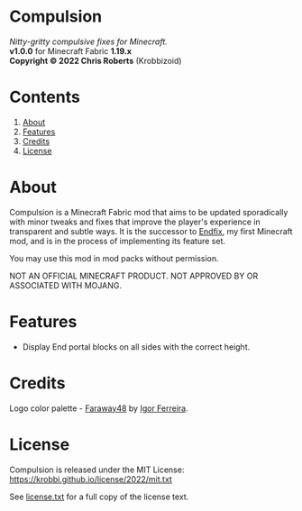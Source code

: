 # Compulsion
_Nitty-gritty compulsive fixes for Minecraft._  
__v1.0.0__ for Minecraft Fabric __1.19.x__  
__Copyright &copy; 2022 Chris Roberts__ (Krobbizoid)

# Contents
1. [About](#about)
2. [Features](#features)
3. [Credits](#credits)
4. [License](#license)

# About
Compulsion is a Minecraft Fabric mod that aims to be updated sporadically with
minor tweaks and fixes that improve the player's experience in transparent and
subtle ways. It is the successor to
[Endfix](https://github.com/krobbi/fabricmc-endfix), my first Minecraft mod,
and is in the process of implementing its feature set.

You may use this mod in mod packs without permission.

NOT AN OFFICIAL MINECRAFT PRODUCT. NOT APPROVED BY OR ASSOCIATED WITH MOJANG.

# Features
* Display End portal blocks on all sides with the correct height.

# Credits
Logo color palette - [Faraway48](https://lospec.com/palette-list/faraway48) by
[Igor Ferreira](https://diemorth.github.io/diemorth).

# License
Compulsion is released under the MIT License:  
https://krobbi.github.io/license/2022/mit.txt

See [license.txt](./license.txt) for a full copy of the license text.

